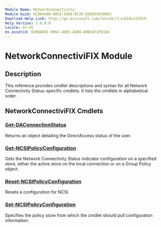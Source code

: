 ```yaml
---
Module Name: NetworkConnectivity
Module Guid: 6C9A449B-B0C6-4386-B139-EE0A55638803
Download Help Link: http://go.microsoft.com/fwlink/?LinkId=232919
Help Version: 3.0.0.0
Locale: en-US
ms.assetid: 639DAD91-9062-4005-A4B9-A9BCD71FD1D4
---
```


# NetworkConnectiviFIX Module
## Description
This reference provides cmdlet descriptions and syntax for all Network Connectivity Status-specific cmdlets. It lists the cmdlets in alphabetical order.

## NetworkConnectiviFIX Cmdlets
### [Get-DAConnectionStatus](./Get-DAConnectionStatus.md)
Returns an object detailing the DirectAccess status of the user.

### [Get-NCSIPolicyConfiguration](./Get-NCSIPolicyConfiguration.md)
Gets the Network Connectivity Status indicator configuration on a specified store, either the active store on the local connection or on a Group Policy object.

### [Reset-NCSIPolicyConfiguration](./Reset-NCSIPolicyConfiguration.md)
Resets a configuration for NCSI.

### [Set-NCSIPolicyConfiguration](./Set-NCSIPolicyConfiguration.md)
Specifies the policy store from which the cmdlet should pull configuration information.
